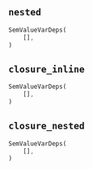 ## `nested`

```rust
SemValueVarDeps(
    [],
)
```

## `closure_inline`

```rust
SemValueVarDeps(
    [],
)
```

## `closure_nested`

```rust
SemValueVarDeps(
    [],
)
```
